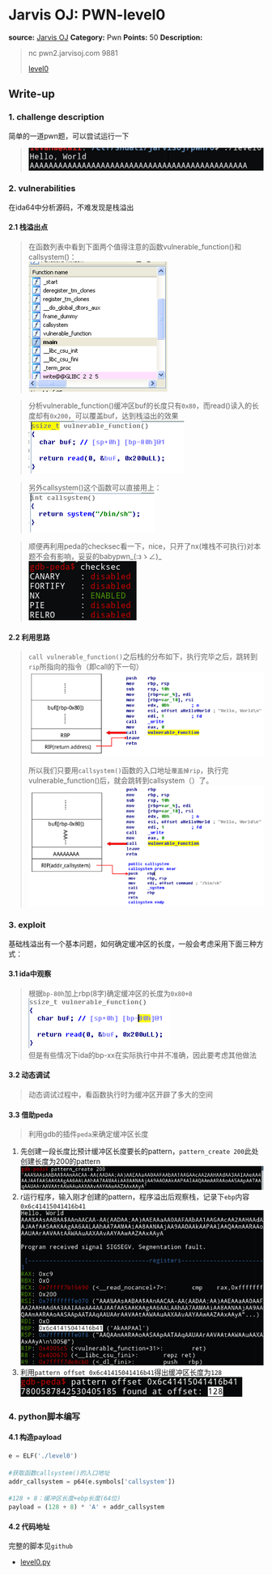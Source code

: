 # Jarvis OJ: PWN-level0

**source:** [Jarvis OJ](https://www.jarvisoj.com/challenges)
**Category:** Pwn
**Points:** 50
**Description:**

> nc pwn2.jarvisoj.com 9881
>
>[level0](https://dn.jarvisoj.com/challengefiles/level0.b9ded3801d6dd36a97468e128b81a65d)

## Write-up
### 1. challenge description
简单的一道pwn题，可以尝试运行一下<br>
>![](img/jarvisoj-pwn-level1-wp-1.png)

### 2. vulnerabilities
在ida64中分析源码，不难发现是栈溢出
#### 2.1 栈溢出点
>在函数列表中看到下面两个值得注意的函数vulnerable\_function()和callsystem()：<br>
>![](img/jarvisoj-pwn-level1-wp-2.png)<br>

>分析vulnerable\_function()缓冲区buf的长度只有`0x80`，而read()读入的长度却有`0x200`，可以覆盖buf，达到栈溢出的效果<br>
>![](img/jarvisoj-pwn-level1-wp-3.png)<br>

>另外callsystem()这个函数可以直接用上：<br>
>![](img/jarvisoj-pwn-level1-wp-4.png)<br>

>顺便再利用peda的checksec看一下，nice，只开了nx(堆栈不可执行)对本题不会有影响，妥妥的babypwn\_(:зゝ∠)_ <br>
>![](img/jarvisoj-pwn-level1-wp-5.png)

#### 2.2 利用思路
>`call vulnerable_function()`之后栈的分布如下，执行完毕之后，跳转到`rip`所指向的指令（即call的下一句）
>![](img/jarvisoj-pwn-level1-wp-6.png)
>
>所以我们只要用`callsystem()`函数的入口地址`覆盖掉rip`，执行完vulnerable\_function()后，就会跳转到callsystem（）了。
>![](img/jarvisoj-pwn-level1-wp-7.png)

### 3. exploit
基础栈溢出有一个基本问题，如何确定缓冲区的长度，一般会考虑采用下面三种方式：

#### 3.1 ida中观察
>根据`bp-80h`加上rbp(8字)确定缓冲区的长度为`0x80+8`
>![](img/jarvisoj-pwn-level1-wp-8.png)<br>
>但是有些情况下ida的bp-xx在实际执行中并不准确，因此要考虑其他做法

#### 3.2 动态调试
>动态调试过程中，看函数执行时为缓冲区开辟了多大的空间

#### 3.3 借助peda
>利用gdb的插件`peda`来确定缓冲区长度
1. 先创建一段长度比预计缓冲区长度要长的pattern，`pattern_create 200`此处创建长度为200的pattern<br>
![](img/jarvisoj-pwn-level1-wp-9.png)
2. r运行程序，输入刚才创建的pattern，程序溢出后观察栈，记录下`ebp`内容`0x6c41415041416b41`
![](img/jarvisoj-pwn-level1-wp-10.png)<br>
3. 利用`pattern offset 0x6c41415041416b41`得出缓冲区长度为`128`
![](img/jarvisoj-pwn-level1-wp-11.png)<br>

### 4. python脚本编写
#### 4.1 构造payload
```python
e = ELF('./level0')

#获取函数callsystem()的入口地址
addr_callsystem = p64(e.symbols['callsystem'])

#128 + 8：缓冲区长度+ebp长度(64位)
payload = (128 + 8) * 'A' + addr_callsystem
```

#### 4.2 代码地址
完整的脚本见`github`
* [level0.py](https://github.com/LevanaXr/WriteUps_for_CTF/tree/master/2017/jarvisoj/pwn/level0/level0.py)
